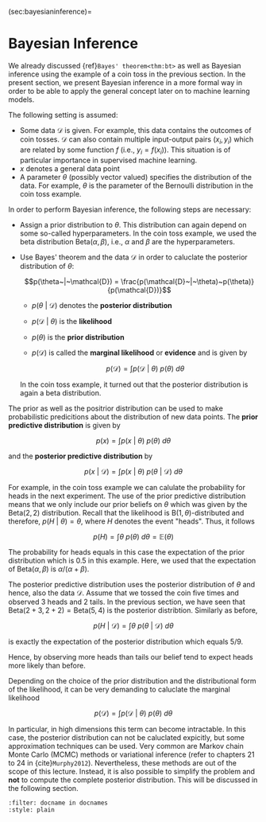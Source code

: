 <!-- #region -->
(sec:bayesianinference)=
# Bayesian Inference

We already discussed {ref}```Bayes' theorem<thm:bt>``` as well as Bayesian inference using the example of a coin toss in the previous section. In the present section, we present Bayesian inference in a more formal way in order to be able to apply the general concept later on to machine learning models.

The following setting is assumed:
- Some data $\mathcal{D}$ is given. For example, this data contains the outcomes of coin tosses. $\mathcal{D}$ can also contain multiple input-output pairs $(x_i, y_i)$ which are related by some function $f$ (i.e., $y_i = f(x_i)$). This situation is of particular importance in supervised machine learning.
- $x$ denotes a general data point
- A parameter $\theta$ (possibly vector valued) specifies the distribution of the data. For example, $\theta$ is the parameter of the Bernoulli distribution in the coin toss example. 

In order to perform Bayesian inference, the following steps are necessary:
- Assign a prior distribution to $\theta$. This distribution can again depend on some so-called hyperparameters. In the coin toss example, we used the beta distribution $\text{Beta}(\alpha, \beta)$, i.e., $\alpha$ and $\beta$ are the hyperparameters.
- Use Bayes' theorem and the data $\mathcal{D}$ in order to caluclate the posterior distribution of $\theta$:

  $$p(\theta~|~\mathcal{D}) = \frac{p(\mathcal{D}~|~\theta)~p(\theta)}{p(\mathcal{D})}$$

  - $p(\theta~|~\mathcal{D})$ denotes the **posterior distribution**
  - $p(\mathcal{D}~|~\theta)$ is the **likelihood**
  - $p(\theta)$ is the **prior distribution**
  - $p(\mathcal{D})$ is called the **marginal likelihood** or **evidence** and is given by
    
    $$p(\mathcal{D}) = \int p(\mathcal{D}~|~\theta)~p(\theta)~d\theta$$
  
  In the coin toss example, it turned out that the posterior distribution is again a beta distribution.
  
The prior as well as the positrior distribution can be used to make probabilistic predicitions about the distribution of new data points. The **prior predictive distribution** is given by

$$p(x) = \int p(x~|~\theta)~p(\theta)~d\theta$$

and the **posterior predictive distribution** by

$$p(x~|~\mathcal{D}) = \int p(x~|~\theta)~p(\theta~|~\mathcal{D})~d\theta$$

For example, in the coin toss example we can calulate the probability for heads in the next experiment. The use of the prior predictive distribution means that we only include our prior beliefs on $\theta$ which was given by the $\text{Beta}(2, 2)$ distribution. Recall that the likelihood is $\text{B}(1, \theta)$-distributed and therefore, $p(H~|~\theta) = \theta$, where $H$ denotes the event "heads". Thus, it follows

$$p(H) = \int \theta~p(\theta)~d\theta = \mathbb{E}(\theta)$$

The probability for heads equals in this case the expectation of the prior distribution which is $0.5$ in this example. Here, we used that the expectation of $\text{Beta}(\alpha, \beta)$ is $\alpha/(\alpha + \beta)$.

The posterior predictive distribution uses the posterior distribution of $\theta$ and hence, also the data $\mathcal{D}$. Assume that we tossed the coin five times and observed 3 heads and 2 tails. In the previous section, we have seen that $\text{Beta}(2 + 3, 2 + 2) = \text{Beta}(5, 4)$ is the posterior distribtion. Similarly as before, 

$$p(H~|~\mathcal{D}) = \int \theta~p(\theta~|~\mathcal{D})~d\theta$$

is exactly the expectation of the posterior distribution which equals $5/9$.

Hence, by observing more heads than tails our belief tend to expect heads more likely than before.

Depending on the choice of the prior distribution and the distributional form of the likelihood, it can be very demanding to caluclate the marginal likelihood 

$$p(\mathcal{D}) = \int p(\mathcal{D}~|~\theta)~p(\theta)~d\theta$$

In particular, in high dimensions this term can become intractable. In this case, the posterior distribution can not be caluclated expicitly, but some approximation techniques can be used. Very common are Markov chain Monte Carlo (MCMC) methods or variational inference (refer to chapters 21 to 24 in {cite}```Murphy2012```). Nevertheless, these methods are out of the scope of this lecture. Instead, it is also possible to simplify the problem and **not** to compute the complete posterior distribution. This will be discussed in the following section.


```{bibliography}
:filter: docname in docnames
:style: plain
```
<!-- #endregion -->
